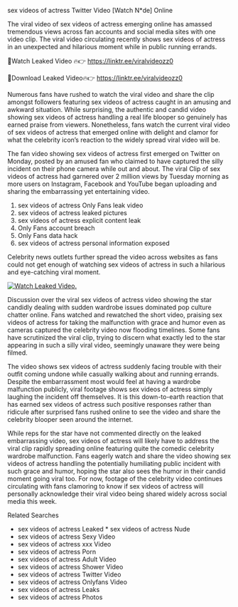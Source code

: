 ﻿sex videos of actress Twitter Video [Watch N*de] Online

The viral video of ﻿sex videos of actress emerging online has amassed tremendous views across fan accounts and social media sites with one video clip. The viral video circulating recently shows ﻿sex videos of actress in an unexpected and hilarious moment while in public running errands. 

🔴Watch Leaked Video 🔥👉  https://linktr.ee/viralvideozz0 

🔴Download Leaked Video🔥👉  https://linktr.ee/viralvideozz0 

Numerous fans have rushed to watch the viral video and share the clip amongst followers featuring ﻿sex videos of actress caught in an amusing and awkward situation. While surprising, the authentic and candid video showing ﻿sex videos of actress handling a real life blooper so genuinely has earned praise from viewers. Nonetheless, fans watch the current viral video of ﻿sex videos of actress that emerged online with delight and clamor for what the celebrity icon’s reaction to the widely spread viral video will be.

The fan video showing ﻿sex videos of actress first emerged on Twitter on Monday, posted by an amused fan who claimed to have captured the silly incident on their phone camera while out and about. The viral Clip of ﻿sex videos of actress had garnered over 2 million views by Tuesday morning as more users on Instagram, Facebook and YouTube began uploading and sharing the embarrassing yet entertaining video. 

1. ﻿sex videos of actress Only Fans leak video
2. ﻿sex videos of actress leaked pictures
3. ﻿sex videos of actress explicit content leak
4. Only Fans account breach
5. Only Fans data hack
6. ﻿sex videos of actress personal information exposed

Celebrity news outlets further spread the video across websites as fans could not get enough of watching ﻿sex videos of actress in such a hilarious and eye-catching viral moment. 

[![Watch Leaked Video.](https://miro.medium.com/v2/resize:fit:828/format:webp/1*cilzJN44JGOrTw9NJCrNHA.gif "Watch Leaked Video")](https://linktr.ee/viralvideozz0)

Discussion over the viral ﻿sex videos of actress video showing the star candidly dealing with sudden wardrobe issues dominated pop culture chatter online. Fans watched and rewatched the short video, praising ﻿sex videos of actress for taking the malfunction with grace and humor even as cameras captured the celebrity video now flooding timelines. Some fans have scrutinized the viral clip, trying to discern what exactly led to the star appearing in such a silly viral video, seemingly unaware they were being filmed.

The video shows ﻿sex videos of actress suddenly facing trouble with their outfit coming undone while casually walking about and running errands. Despite the embarrassment most would feel at having a wardrobe malfunction publicly, viral footage shows ﻿sex videos of actress simply laughing the incident off themselves. It is this down-to-earth reaction that has earned ﻿sex videos of actress such positive responses rather than ridicule after surprised fans rushed online to see the video and share the celebrity blooper seen around the internet.  

While reps for the star have not commented directly on the leaked embarrassing video, ﻿sex videos of actress will likely have to address the viral clip rapidly spreading online featuring quite the comedic celebrity wardrobe malfunction. Fans eagerly watch and share the video showing ﻿sex videos of actress handling the potentially humiliating public incident with such grace and humor, hoping the star also sees the humor in their candid moment going viral too. For now, footage of the celebrity video continues circulating with fans clamoring to know if ﻿sex videos of actress will personally acknowledge their viral video being shared widely across social media this week.

Related Searches
* ﻿sex videos of actress Leaked
﻿* sex videos of actress Nude
* ﻿sex videos of actress Sexy Video
* ﻿sex videos of actress xxx Video
* ﻿sex videos of actress Porn
* ﻿sex videos of actress Adult Video
* ﻿sex videos of actress Shower Video
* ﻿sex videos of actress Twitter Video
* ﻿sex videos of actress Onlyfans Video
* ﻿sex videos of actress Leaks
* ﻿sex videos of actress Photos